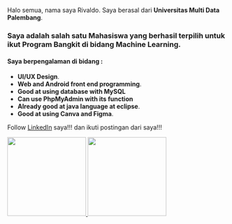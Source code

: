 Halo semua, nama saya Rivaldo.
Saya berasal dari **Universitas Multi Data Palembang**.

### Saya adalah salah satu Mahasiswa yang berhasil terpilih untuk ikut **Program Bangkit di bidang Machine Learning**.

#### Saya berpengalaman di bidang :
* **UI/UX Design**.
* **Web and Android front end programming**.
* **Good at using database with MySQL**
* **Can use PhpMyAdmin with its function**
* **Already good at java language at eclipse**.
* **Good at using Canva and Figma**.

Follow [LinkedIn](https://www.linkedin.com/in/rivaldo-7b2289174/) saya!!! dan ikuti postingan dari saya!!!

<p align="left">
<a href="https://github.com/Drastia">
  <img height="180em" src="https://github-readme-stats-eight-theta.vercel.app/api?username=Drastia&show_icons=true&theme=algolia&include_all_commits=true&count_private=true"/>
  <img height="180em" src="https://github-readme-stats-eight-theta.vercel.app/api/top-langs/?username=Drastia&layout=compact&langs_count=8&theme=algolia"/>
</a>
</p>


